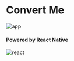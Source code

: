 # Convert Me #
![app](/app-example.gif)

#### Powered by React Native ###
![react](https://bhtech.com.vn/wp-content/uploads/2017/04/React-Native-Logo-300x300-150x150.png)
